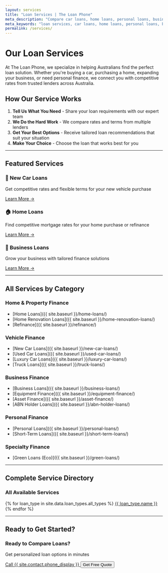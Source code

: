 ```yaml
---
layout: services
title: "Loan Services | The Loan Phone"
meta_description: "Compare car loans, home loans, personal loans, business loans and more. Find the perfect loan solution with Australia's trusted loan comparison service."
meta_keywords: "loan services, car loans, home loans, personal loans, business loans, loan comparison, australia"
permalink: /services/
---
```


# Our Loan Services

At The Loan Phone, we specialize in helping Australians find the perfect loan solution. Whether you're buying a car, purchasing a home, expanding your business, or need personal finance, we connect you with competitive rates from trusted lenders across Australia.

## How Our Service Works

1. **Tell Us What You Need** - Share your loan requirements with our expert team
2. **We Do the Hard Work** - We compare rates and terms from multiple lenders
3. **Get Your Best Options** - Receive tailored loan recommendations that suit your situation
4. **Make Your Choice** - Choose the loan that works best for you

---

## Featured Services

<div class="grid grid-cols-1 md:grid-cols-2 lg:grid-cols-3 gap-6 my-8">

<div class="bg-blue-50 p-6 rounded-lg shadow-lg">
<h3 class="text-xl font-bold text-blue-800 mb-3">🚗 New Car Loans</h3>
<p class="text-gray-700 mb-4">Get competitive rates and flexible terms for your new vehicle purchase</p>
<a href="{{ site.baseurl }}/new-car-loans/" class="text-blue-600 font-semibold hover:text-blue-800">Learn More →</a>
</div>

<div class="bg-green-50 p-6 rounded-lg shadow-lg">
<h3 class="text-xl font-bold text-green-800 mb-3">🏠 Home Loans</h3>
<p class="text-gray-700 mb-4">Find competitive mortgage rates for your home purchase or refinance</p>
<a href="{{ site.baseurl }}/home-loans/" class="text-green-600 font-semibold hover:text-green-800">Learn More →</a>
</div>

<div class="bg-purple-50 p-6 rounded-lg shadow-lg">
<h3 class="text-xl font-bold text-purple-800 mb-3">💼 Business Loans</h3>
<p class="text-gray-700 mb-4">Grow your business with tailored finance solutions</p>
<a href="{{ site.baseurl }}/business-loans/" class="text-purple-600 font-semibold hover:text-purple-800">Learn More →</a>
</div>

</div>

---

## All Services by Category

### Home & Property Finance
- [Home Loans]({{ site.baseurl }}/home-loans/)
- [Home Renovation Loans]({{ site.baseurl }}/home-renovation-loans/)
- [Refinance]({{ site.baseurl }}/refinance/)

### Vehicle Finance
- [New Car Loans]({{ site.baseurl }}/new-car-loans/)
- [Used Car Loans]({{ site.baseurl }}/used-car-loans/)
- [Luxury Car Loans]({{ site.baseurl }}/luxury-car-loans/)
- [Truck Loans]({{ site.baseurl }}/truck-loans/)

### Business Finance
- [Business Loans]({{ site.baseurl }}/business-loans/)
- [Equipment Finance]({{ site.baseurl }}/equipment-finance/)
- [Asset Finance]({{ site.baseurl }}/asset-finance/)
- [ABN Holder Loans]({{ site.baseurl }}/abn-holder-loans/)

### Personal Finance
- [Personal Loans]({{ site.baseurl }}/personal-loans/)
- [Short-Term Loans]({{ site.baseurl }}/short-term-loans/)

### Specialty Finance
- [Green Loans (Eco)]({{ site.baseurl }}/green-loans/)

---

## Complete Service Directory

<div class="bg-gray-50 p-6 rounded-lg">
<h3 class="text-xl font-bold mb-4">All Available Services</h3>
<div class="grid grid-cols-1 md:grid-cols-2 lg:grid-cols-3 gap-3">
{% for loan_type in site.data.loan_types.all_types %}
<a href="{{ site.baseurl }}{{ loan_type.url }}" class="block p-3 bg-white rounded hover:bg-blue-50 hover:text-blue-700 transition duration-200">
{{ loan_type.name }}
</a>
{% endfor %}
</div>
</div>

---

## Ready to Get Started?

<div class="bg-gradient-to-r from-blue-600 to-purple-600 text-white p-8 rounded-lg text-center my-8">
<h3 class="text-2xl font-bold mb-4">Ready to Compare Loans?</h3>
<p class="text-lg mb-6">Get personalized loan options in minutes</p>
<div class="space-y-4 md:space-y-0 md:space-x-4 md:flex md:justify-center">
<a href="tel:{{ site.contact.phone }}" class="inline-block bg-white text-blue-600 px-6 py-3 rounded-lg font-semibold hover:bg-gray-100 transition duration-300">
Call {{ site.contact.phone_display }}
</a>
<button onclick="openSupportModal()" class="inline-block bg-transparent border-2 border-white text-white px-6 py-3 rounded-lg font-semibold hover:bg-white hover:text-blue-600 transition duration-300">
Get Free Quote
</button>
</div>
</div>
